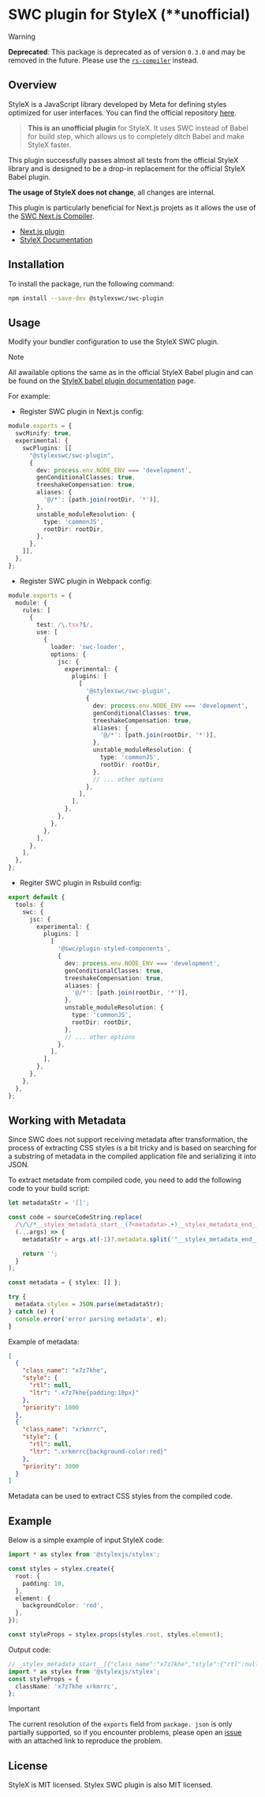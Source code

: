 # SWC plugin for StyleX (\*\*unofficial)

> [!WARNING]
> **Deprecated**: This package is deprecated as of version `0.3.0` and may be removed in the future. Please use the [`rs-compiler`](https://github.com/dwlad90/stylex-swc-plugin/tree/develop/crates/stylex-rs-compiler) instead.

## Overview

StyleX is a JavaScript library developed by Meta for defining styles optimized for user interfaces. You can find the official repository [here](https://www.github.com/facebook/stylex).

>**This is an unofficial plugin** for StyleX. It uses SWC instead of Babel for
build step, which allows us to completely ditch Babel and make StyleX faster.

This plugin successfully passes almost all tests from the official StyleX library and is designed to be a drop-in replacement for the official StyleX Babel plugin.


**The usage of StyleX does not change**, all changes are internal.

This plugin is particularly beneficial for Next.js projets as it allows the use of the [SWC Next.js Compiler](https://nextjs.org/docs/architecture/nextjs-compiler).

* [Next.js plugin](https://github.com/dwlad90/stylex-swc-plugin/tree/develop/packages/nextjs-plugin)
* [StyleX Documentation](https://stylexjs.com)

## Installation

To install the package, run the following command:

```bash
npm install --save-dev @stylexswc/swc-plugin
```


## Usage

Modify your bundler configuration to use the StyleX SWC plugin.

> [!NOTE]
> All awailable options the same as in the official StyleX Babel plugin
> and can be found on the
> [StyleX babel plugin documentation](https://stylexjs.com/docs/api/configuration/babel-plugin/)
> page.

For example:

* Register SWC plugin in Next.js config:

```ts
module.exports = {
  swcMinify: true,
  experimental: {
    swcPlugins: [[
      "@stylexswc/swc-plugin",
      {
        dev: process.env.NODE_ENV === 'development',
        genConditionalClasses: true,
        treeshakeCompensation: true,
        aliases: {
          '@/*': [path.join(rootDir, '*')],
        },
        unstable_moduleResolution: {
          type: 'commonJS',
          rootDir: rootDir,
        },
      },
    ]],
  },
};
```

* Register SWC plugin in Webpack config:

```ts
module.exports = {
  module: {
    rules: [
      {
        test: /\.tsx?$/,
        use: [
          {
            loader: 'swc-loader',
            options: {
              jsc: {
                experimental: {
                  plugins: [
                    [
                      '@stylexswc/swc-plugin',
                      {
                        dev: process.env.NODE_ENV === 'development',
                        genConditionalClasses: true,
                        treeshakeCompensation: true,
                        aliases: {
                          '@/*': [path.join(rootDir, '*')],
                        },
                        unstable_moduleResolution: {
                          type: 'commonJS',
                          rootDir: rootDir,
                        },
                        // ... other options
                      },
                    ],
                  ],
                },
              },
            },
          },
        ],
      },
    ],
  },
};
```

* Regiter SWC plugin in Rsbuild config:

```ts
export default {
  tools: {
    swc: {
      jsc: {
        experimental: {
          plugins: [
            [
              '@swc/plugin-styled-components',
              {
                dev: process.env.NODE_ENV === 'development',
                genConditionalClasses: true,
                treeshakeCompensation: true,
                aliases: {
                  '@/*': [path.join(rootDir, '*')],
                },
                unstable_moduleResolution: {
                  type: 'commonJS',
                  rootDir: rootDir,
                },
                // ... other options
              },
            ],
          ],
        },
      },
    },
  },
};
```

## Working with Metadata

Since SWC does not support receiving metadata after transformation, the process
of extracting CSS styles is a bit tricky and is based on searching for a
substring of metadata in the compiled application file and serializing it into
JSON.

To extract metadate from compiled code, you need to add the following code to your build script:

```ts
let metadataStr = '[]';

const code = sourceCodeString.replace(
  /\/\/*__stylex_metadata_start__(?<metadata>.+)__stylex_metadata_end__/,
  (...args) => {
    metadataStr = args.at(-1)?.metadata.split('"__stylex_metadata_end__')[0];

    return '';
  }
);

const metadata = { stylex: [] };

try {
  metadata.stylex = JSON.parse(metadataStr);
} catch (e) {
  console.error('error parsing metadata', e);
}
```

Example of metadata:

```json
[
  {
    "class_name": "x7z7khe",
    "style": {
      "rtl": null,
      "ltr": ".x7z7khe{padding:10px}"
    },
    "priority": 1000
  },
  {
    "class_name": "xrkmrrc",
    "style": {
      "rtl": null,
      "ltr": ".xrkmrrc{background-color:red}"
    },
    "priority": 3000
  }
]
```

Metadata can be used to extract CSS styles from the compiled code.

## Example

Below is a simple example of input StyleX code:

```ts
import * as stylex from '@stylexjs/stylex';

const styles = stylex.create({
  root: {
    padding: 10,
  },
  element: {
    backgroundColor: 'red',
  },
});

const styleProps = stylex.props(styles.root, styles.element);
```

Output code:

```ts
//__stylex_metadata_start__[{"class_name":"x7z7khe","style":{"rtl":null,"ltr":".x7z7khe{padding:10px}"},"priority":1000},{"class_name":"xrkmrrc","style":{"rtl":null,"ltr":".xrkmrrc{background-color:red}"},"priority":3000}]__stylex_metadata_end__
import * as stylex from '@stylexjs/stylex';
const styleProps = {
  className: 'x7z7khe xrkmrrc',
};
```

> [!IMPORTANT]
> The current resolution of the `exports` field from `package. json` is only partially supported, so if you encounter problems, please open an [issue](https://github.com/Dwlad90/stylex-swc-plugin/issues/new) with an attached link to reproduce the problem.

## License

StyleX is MIT licensed. Stylex SWC plugin is also MIT licensed.
